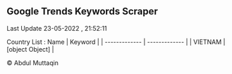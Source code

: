 

## Google Trends Keywords Scraper 
 
Last Update 23-05-2022 , 21:52:11

Country List :
 Name  | Keyword |
| ------------- | ------------- |
| VIETNAM | [object Object] |



© Abdul Muttaqin 

